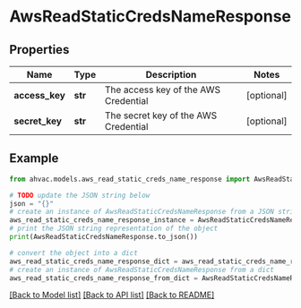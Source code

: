 # AwsReadStaticCredsNameResponse


## Properties

Name | Type | Description | Notes
------------ | ------------- | ------------- | -------------
**access_key** | **str** | The access key of the AWS Credential | [optional] 
**secret_key** | **str** | The secret key of the AWS Credential | [optional] 

## Example

```python
from ahvac.models.aws_read_static_creds_name_response import AwsReadStaticCredsNameResponse

# TODO update the JSON string below
json = "{}"
# create an instance of AwsReadStaticCredsNameResponse from a JSON string
aws_read_static_creds_name_response_instance = AwsReadStaticCredsNameResponse.from_json(json)
# print the JSON string representation of the object
print(AwsReadStaticCredsNameResponse.to_json())

# convert the object into a dict
aws_read_static_creds_name_response_dict = aws_read_static_creds_name_response_instance.to_dict()
# create an instance of AwsReadStaticCredsNameResponse from a dict
aws_read_static_creds_name_response_from_dict = AwsReadStaticCredsNameResponse.from_dict(aws_read_static_creds_name_response_dict)
```
[[Back to Model list]](../README.md#documentation-for-models) [[Back to API list]](../README.md#documentation-for-api-endpoints) [[Back to README]](../README.md)


